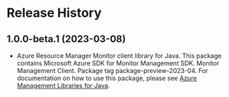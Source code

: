 # Release History

## 1.0.0-beta.1 (2023-03-08)

- Azure Resource Manager Monitor client library for Java. This package contains Microsoft Azure SDK for Monitor Management SDK. Monitor Management Client. Package tag package-preview-2023-04. For documentation on how to use this package, please see [Azure Management Libraries for Java](https://aka.ms/azsdk/java/mgmt).
